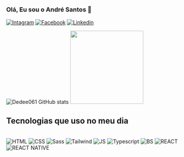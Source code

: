 
### Olá, Eu sou o André Santos 🙂


[![Intagram](	https://img.shields.io/badge/Instagram-E4405F?style=for-the-badge&logo=instagram&logoColor=white)](https://www.instagram.com/dedee_061/)
[![Facebook](https://img.shields.io/badge/Facebook-1877F2?style=for-the-badge&logo=facebook&logoColor=white)](https://www.facebook.com/profile.php?id=100011124553340)
[![Linkedin](https://img.shields.io/badge/LinkedIn-0077B5?style=for-the-badge&logo=linkedin&logoColor=white)]([https://www.facebook.com/profile.php?id=100011124553340](https://www.linkedin.com/in/andre-luis-68b3332a1/))


![Dedee061 GitHub stats](https://github-readme-stats.vercel.app/api?username=Dedee061&show_icons=true&theme=radical)
<img height="196em" src="https://github-readme-stats.vercel.app/api/top-langs/?username=Dedee061&layout=compact&langs_count=16&theme=radical"/>

## Tecnologias que uso no meu dia 

<div style ="display: inline_block"><br/>
   <img aling="center" alt="HTML" src="https://img.shields.io/badge/HTML5-E34F26?style=for-the-badge&logo=html5&logoColor=white"/>
   <img aling="center" alt="CSS" src="https://img.shields.io/badge/CSS3-1572B6?style=for-the-badge&logo=css3&logoColor=whitee">
   <img aling="center" alt="Sass" src="https://img.shields.io/badge/Sass-CC6699?style=for-the-badge&logo=sass&logoColor=white">
   <img aling="center" alt="Tailwind" src="https://img.shields.io/badge/Tailwind_CSS-38B2AC?style=for-the-badge&logo=tailwind-css&logoColor=white">
   <img aling="center" alt="JS" src="https://img.shields.io/badge/JavaScript-F7DF1E?style=for-the-badge&logo=javascript&logoColor=black">
   <img aling="center" alt="Typescript" src="https://img.shields.io/badge/TypeScript-007ACC?style=for-the-badge&logo=typescript&logoColor=white">
   <img aling="center" alt="BS" src="https://img.shields.io/badge/Bootstrap-563D7C?style=for-the-badge&logo=bootstrap&logoColor=white">
   <img aling="center" alt="REACT" src="https://img.shields.io/badge/React-20232A?style=for-the-badge&logo=react&logoColor=61DAFB">
   <img aling="center" alt="REACT NATIVE" src="https://img.shields.io/badge/React_Native-20232A?style=for-the-badge&logo=react&logoColor=61DAFB">
   
</div><br>



